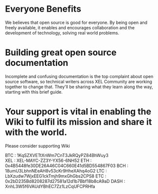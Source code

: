 <!-- TITLE: Support Wiki -->

# Everyone Benefits
We believes that open source is good for everyone. By being open and freely available, it enables and encourages collaboration and the development of technology, solving real world problems.

# Building great open source documentation

Incomplete and confusing documentation is the top complaint about open source software, so technical writers across XEL Community are working together to change that. They'll be sharing what they learn along the way, starting with this brief guide.

# Your support is vital in enabling the Wiki to fulfil its mission and share it with the world.
Please consider supporting Wiki 

BTC   : 1KqSZXVETtXnWm7CnT3JkRQyPZ84BhWuy3   
XEL   : XEL-MAYC-ZZ3Y-YX56-6NH52
ETH   : 0x4B5448fe30DE26A46C04C660E41d5BD554867F03
BCH   : 18umU3LbhnNEeAH8v53cKr9HheXAhq4oG2
LTC    : LbXzudw7WjxEEG1ckTmjh9mxGhGbs2CPS8
ETC    : 0x2bD235Bd8208287d27581a12d1b7Bbf18b8cA9aD
DASH : XnhL3W5f6VAUdYBhEC7Zz1LzCqUFCPRHfa
